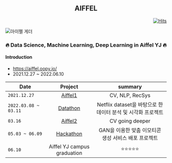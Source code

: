 <h2 align="center">  AIFFEL </h3>
  
<div align="right">

[![Hits](https://hits.seeyoufarm.com/api/count/incr/badge.svg?url=https%3A%2F%2Fgithub.com%2Fkim-seo-hyun&count_bg=%23A6D2FE&title_bg=%23555555&icon=github.svg&icon_color=%23E7E7E7&title=hits&edge_flat=false)](https://hits.seeyoufarm.com)
</div>
  
![아이펠 게더](https://user-images.githubusercontent.com/87296126/152955696-55598cd2-c7ea-42dd-83d7-d1fca5275cdd.jpg)
  
  <h3 align="center"> 🔥 Data Science, Machine Learning, Deep Learning in Aiffel YJ 🔥</h3>


<h4> Introduction </h4>

- https://aiffel.oopy.io/
- 2021.12.27 ~ 2022.06.10 <br>

| Date | Project | summary | 
|---|:---:|:---:|
`2021.12.27` | [Aiffel1](https://github.com/kim-seo-hyun/Aiffel/tree/main/Aiffel1) | CV, NLP, RecSys
`2022.03.08 ~ 03.11` | [Datathon](https://github.com/kim-seo-hyun/datathon) | Netflix dataset을 바탕으로 한 데이터 분석 및 시각화 프로젝트
`03.16` | [Aiffel2](https://github.com/kim-seo-hyun/Aiffel/tree/main/Aiffel2) | CV going deeper
`05.03 ~ 06.09` | [Hackathon](https://github.com/GAN-ji/GAN-ji) | GAN을 이용한 맞춤 이모티콘 생성 서비스 배포 프로젝트
`06.10` | Aiffel YJ campus graduation | ⭐⭐⭐⭐⭐
